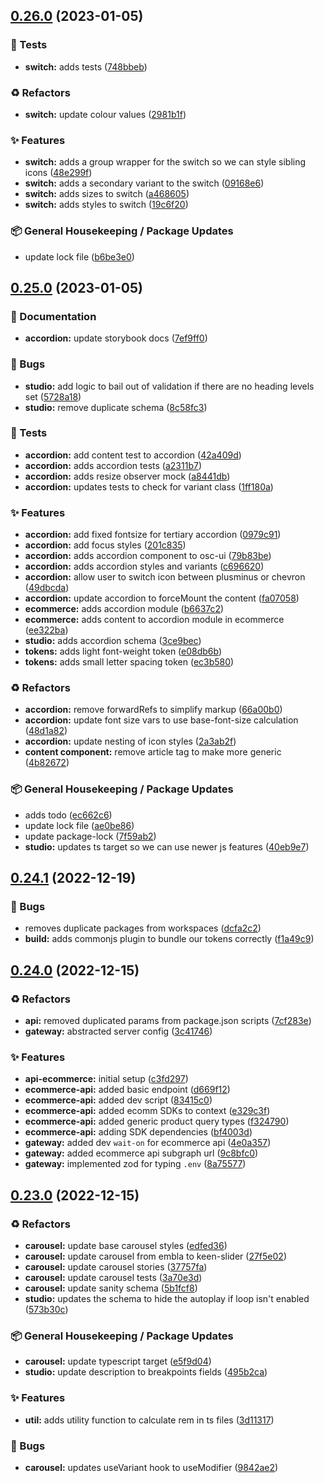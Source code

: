 ## [0.26.0](https://github.com/Open-Study-College/osc/compare/v0.25.0...v0.26.0) (2023-01-05)


### 🧪 Tests

* **switch:** adds tests ([748bbeb](https://github.com/Open-Study-College/osc/commit/748bbebaccd993ea9c9754fa02b5b604d45eef23))


### ♻️ Refactors

* **switch:** update colour values ([2981b1f](https://github.com/Open-Study-College/osc/commit/2981b1fa9a20b9d2abef69785c8119ef3c9e4c72))


### ✨ Features

* **switch:** adds a group wrapper for the switch so we can style sibling icons ([48e299f](https://github.com/Open-Study-College/osc/commit/48e299f4008a3d9101de7db614da61fea9d3df9c))
* **switch:** adds a secondary variant to the switch ([09168e6](https://github.com/Open-Study-College/osc/commit/09168e64a97e3e1dd483d81e35074cb19fb0dec1))
* **switch:** adds sizes to switch ([a468605](https://github.com/Open-Study-College/osc/commit/a46860597b79a15eedc58ebd053d6137939b9b79))
* **switch:** adds styles to switch ([19c6f20](https://github.com/Open-Study-College/osc/commit/19c6f201eba5d50a0e4ccfb172cf1cf1c709d812))


### 📦 General Housekeeping / Package Updates

* update lock file ([b6be3e0](https://github.com/Open-Study-College/osc/commit/b6be3e046af821641b5a66f7e010f5f29155ee19))

## [0.25.0](https://github.com/Open-Study-College/osc/compare/v0.24.1...v0.25.0) (2023-01-05)


### 📝 Documentation

* **accordion:** update storybook docs ([7ef9ff0](https://github.com/Open-Study-College/osc/commit/7ef9ff0b3977fca6dcdfbd32102a1db3e27c91f1))


### 🐛 Bugs

* **studio:** add logic to bail out of validation if there are no heading levels set ([5728a18](https://github.com/Open-Study-College/osc/commit/5728a18eb4fe3751a0c206db037047b17621724e))
* **studio:** remove duplicate schema ([8c58fc3](https://github.com/Open-Study-College/osc/commit/8c58fc3df33a65881805c4ebb202ddb9c94dfd55))


### 🧪 Tests

* **accordion:** add content test to accordion ([42a409d](https://github.com/Open-Study-College/osc/commit/42a409d6c23e85d9dd6a8fb43b5a488679e56172))
* **accordion:** adds accordion tests ([a2311b7](https://github.com/Open-Study-College/osc/commit/a2311b7cfb9a984dab31d1e7689b96502c865866))
* **accordion:** adds resize observer mock ([a8441db](https://github.com/Open-Study-College/osc/commit/a8441dbbcffec01daa0496c4d182e10b703750af))
* **accordion:** updates tests to check for variant class ([1ff180a](https://github.com/Open-Study-College/osc/commit/1ff180ab9b857a1db34eef7342850115bd7c6251))


### ✨ Features

* **accordion:** add fixed fontsize for tertiary accordion ([0979c91](https://github.com/Open-Study-College/osc/commit/0979c91c8e932a5f6d6b52cbee88fa9bed4156f4))
* **accordion:** add focus styles ([201c835](https://github.com/Open-Study-College/osc/commit/201c8351749401c827068c2d922f9fad477b3254))
* **accordion:** adds accordion component to osc-ui ([79b83be](https://github.com/Open-Study-College/osc/commit/79b83be2d1261643a9e5e52f5c382bc6d0e83a82))
* **accordion:** adds accordion styles and variants ([c696620](https://github.com/Open-Study-College/osc/commit/c6966200c317fe425d9dc6f78e75c66a6a5047d7))
* **accordion:** allow user to switch icon between plusminus or chevron ([49dbcda](https://github.com/Open-Study-College/osc/commit/49dbcda098bbc146984977de5c3e8d365e5c4b58))
* **accordion:** update accordion to forceMount the content ([fa07058](https://github.com/Open-Study-College/osc/commit/fa07058494c48f0cf574bb54f0f0b4b58535816c))
* **ecommerce:** adds accordion module ([b6637c2](https://github.com/Open-Study-College/osc/commit/b6637c2c40b27aeda31e5ea4e4a3cd3b5eedcc1e))
* **ecommerce:** adds content to accordion module in ecommerce ([ee322ba](https://github.com/Open-Study-College/osc/commit/ee322ba3accd85195a6add88fb0876785fea59b7))
* **studio:** adds accordion schema ([3ce9bec](https://github.com/Open-Study-College/osc/commit/3ce9bec80e149cff97638cf99abb97772eb3b030))
* **tokens:** adds light font-weight token ([e08db6b](https://github.com/Open-Study-College/osc/commit/e08db6b203e2397242a59d6b20f82027aa0e52f5))
* **tokens:** adds small letter spacing token ([ec3b580](https://github.com/Open-Study-College/osc/commit/ec3b58018695d4b9075876558617920231c8857c))


### ♻️ Refactors

* **accordion:** remove forwardRefs to simplify markup ([66a00b0](https://github.com/Open-Study-College/osc/commit/66a00b078652a57df663e5d97986f38a423a4497))
* **accordion:** update font size vars to use base-font-size calculation ([48d1a82](https://github.com/Open-Study-College/osc/commit/48d1a82821d0eb79c534dc973a9e595466a7cb52))
* **accordion:** update nesting of icon styles ([2a3ab2f](https://github.com/Open-Study-College/osc/commit/2a3ab2f46f3b054601562baf1f1a818ec6007915))
* **content component:** remove article tag to make more generic ([4b82672](https://github.com/Open-Study-College/osc/commit/4b82672f081dac26af668747dd189ec209c32774))


### 📦 General Housekeeping / Package Updates

* adds todo ([ec662c6](https://github.com/Open-Study-College/osc/commit/ec662c686e6131e87e707a3add86f28b9c9e81d7))
* update lock file ([ae0be86](https://github.com/Open-Study-College/osc/commit/ae0be86ac146347d56e8018b655a19a6ed1bc925))
* update package-lock ([7f59ab2](https://github.com/Open-Study-College/osc/commit/7f59ab241cb508a9c1d0de1b9d5150a6cf4d0ee0))
* **studio:** updates ts target so we can use newer js features ([40eb9e7](https://github.com/Open-Study-College/osc/commit/40eb9e7cbafced2d85011e52676a18782d6a0d19))

## [0.24.1](https://github.com/Open-Study-College/osc/compare/v0.24.0...v0.24.1) (2022-12-19)


### 🐛 Bugs

* removes duplicate packages from workspaces ([dcfa2c2](https://github.com/Open-Study-College/osc/commit/dcfa2c21d460e5d2f8ff7a11cb7961d3ff921120))
* **build:** adds commonjs plugin to bundle our tokens correctly ([f1a49c9](https://github.com/Open-Study-College/osc/commit/f1a49c90d7c422e281f4aa27d19e764a80ab62e1))

## [0.24.0](https://github.com/Open-Study-College/osc/compare/v0.23.0...v0.24.0) (2022-12-15)


### ♻️ Refactors

* **api:** removed duplicated params from package.json scripts ([7cf283e](https://github.com/Open-Study-College/osc/commit/7cf283e79dcc15f23aaa15465b3d8de1a9dab83a))
* **gateway:** abstracted server config ([3c41746](https://github.com/Open-Study-College/osc/commit/3c417468f448a2319be825fab646632d3b3bedbd))


### ✨ Features

* **api-ecommerce:** initial setup ([c3fd297](https://github.com/Open-Study-College/osc/commit/c3fd2975d5ed0866e4eb2d22751f10debf8d2832))
* **ecommerce-api:** added basic endpoint ([d669f12](https://github.com/Open-Study-College/osc/commit/d669f1237d0cb7d54ae5824e09e6f9a3cfb1284e))
* **ecommerce-api:** added dev script ([83415c0](https://github.com/Open-Study-College/osc/commit/83415c0ec45bb7f421eab4ac7f0e5715770dd26a))
* **ecommerce-api:** added ecomm SDKs to context ([e329c3f](https://github.com/Open-Study-College/osc/commit/e329c3f18001224712842afb65c19f5348443aa0))
* **ecommerce-api:** added generic product query types ([f324790](https://github.com/Open-Study-College/osc/commit/f3247900673c08491de6ae93381322a176a7a864))
* **ecommerce-api:** adding SDK dependencies ([bf4003d](https://github.com/Open-Study-College/osc/commit/bf4003d0e92e04172e5d3caa2373b3e45117f58c))
* **gateway:** added dev `wait-on` for ecommerce api ([4e0a357](https://github.com/Open-Study-College/osc/commit/4e0a3578d4b5905466f037225865e653a226b380))
* **gateway:** added ecommerce api subgraph url ([9c8bfc0](https://github.com/Open-Study-College/osc/commit/9c8bfc0052011ff4eea54186c9ffc2c062140875))
* **gateway:** implemented zod for typing `.env` ([8a75577](https://github.com/Open-Study-College/osc/commit/8a7557770c816d167a43c6e1bd72e9cdc0fb1b50))

## [0.23.0](https://github.com/Open-Study-College/osc/compare/v0.22.0...v0.23.0) (2022-12-15)


### ♻️ Refactors

* **carousel:** update base carousel styles ([edfed36](https://github.com/Open-Study-College/osc/commit/edfed36960fd6ea53f875dd01607d196978849ac))
* **carousel:** update carousel from embla to keen-slider ([27f5e02](https://github.com/Open-Study-College/osc/commit/27f5e02e44bd3dfbed908eb007752d1d1efef89e))
* **carousel:** update carousel stories ([37757fa](https://github.com/Open-Study-College/osc/commit/37757fa286b98213627fb9dd4a2f91fb2aed1ee0))
* **carousel:** update carousel tests ([3a70e3d](https://github.com/Open-Study-College/osc/commit/3a70e3dc12e3686930ee524f75b70c81f0af074d))
* **carousel:** update sanity schema ([5b1fcf8](https://github.com/Open-Study-College/osc/commit/5b1fcf8984a8dc6b40dccf82b81798f08e0988b2))
* **studio:** updates the schema to hide the autoplay if loop isn't enabled ([573b30c](https://github.com/Open-Study-College/osc/commit/573b30c03617c0fa6644af8c3083a4745e5c57cd))


### 📦 General Housekeeping / Package Updates

* **carousel:** update typescript target ([e5f9d04](https://github.com/Open-Study-College/osc/commit/e5f9d04e0cded2d720c381bcf6f41ed098bac424))
* **studio:** update description to breakpoints fields ([495b2ca](https://github.com/Open-Study-College/osc/commit/495b2ca1926ed217b44c1a1657b54030596b954b))


### ✨ Features

* **util:** adds utility function to calculate rem in ts files ([3d11317](https://github.com/Open-Study-College/osc/commit/3d11317cfcf8da6d07a498abe19fce7ae8a0953e))


### 🐛 Bugs

* **carousel:** updates useVariant hook to useModifier ([9842ae2](https://github.com/Open-Study-College/osc/commit/9842ae20ec5dd6371fa27efcbe779d041cbaddd2))

